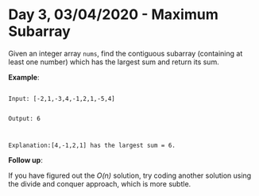 # Day 3, 03/04/2020 - Maximum Subarray

Given an integer array `nums`, find the contiguous subarray (containing at least one number) which has the largest sum and return its sum.

**Example**:

<code>
Input: [-2,1,-3,4,-1,2,1,-5,4]

Output: 6

Explanation:[4,-1,2,1] has the largest sum = 6.
</code>

**Follow up**:

If you have figured out the *O(n)* solution, try coding another solution using the divide and conquer approach, which is more subtle.